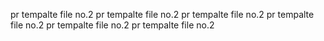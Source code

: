pr tempalte file no.2
pr tempalte file no.2
pr tempalte file no.2
pr tempalte file no.2
pr tempalte file no.2
pr tempalte file no.2
